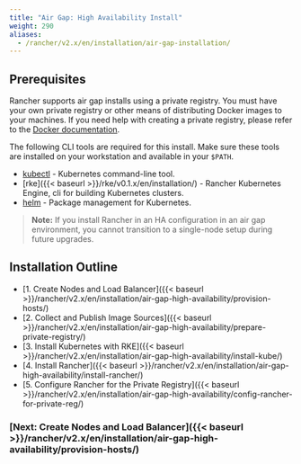 ```yaml
---
title: "Air Gap: High Availability Install"
weight: 290
aliases:
  - /rancher/v2.x/en/installation/air-gap-installation/
---
```


## Prerequisites

Rancher supports air gap installs using a private registry. You must have your own private registry or other means of distributing Docker images to your machines. If you need help with creating a private registry, please refer to the [Docker documentation](https://docs.docker.com/registry/).

The following CLI tools are required for this install. Make sure these tools are installed on your workstation and available in your `$PATH`.

* [kubectl](https://kubernetes.io/docs/tasks/tools/install-kubectl/#install-kubectl) - Kubernetes command-line tool.
* [rke]({{< baseurl >}}/rke/v0.1.x/en/installation/) - Rancher Kubernetes Engine, cli for building Kubernetes clusters.
* [helm](https://docs.helm.sh/using_helm/#installing-helm) - Package management for Kubernetes.

>**Note:** If you install Rancher in an HA configuration in an air gap environment, you cannot transition to a single-node setup during future upgrades.

## Installation Outline

- [1. Create Nodes and Load Balancer]({{< baseurl >}}/rancher/v2.x/en/installation/air-gap-high-availability/provision-hosts/)
- [2. Collect and Publish Image Sources]({{< baseurl >}}/rancher/v2.x/en/installation/air-gap-high-availability/prepare-private-registry/)
- [3. Install Kubernetes with RKE]({{< baseurl >}}/rancher/v2.x/en/installation/air-gap-high-availability/install-kube/)
- [4. Install Rancher]({{< baseurl >}}/rancher/v2.x/en/installation/air-gap-high-availability/install-rancher/)
- [5. Configure Rancher for the Private Registry]({{< baseurl >}}/rancher/v2.x/en/installation/air-gap-high-availability/config-rancher-for-private-reg/)


### [Next: Create Nodes and Load Balancer]({{< baseurl >}}/rancher/v2.x/en/installation/air-gap-high-availability/provision-hosts/) 
